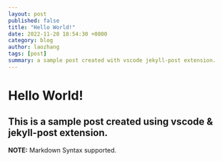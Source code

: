 ```yaml
---
layout: post
published: false
title: "Hello World!"
date: 2022-11-20 18:54:30 +0800
category: blog
author: laozhang
tags: [post]
summary: a sample post created with vscode jekyll-post extension.
---
```

# Hello World!

## This is a sample post created using vscode & jekyll-post extension.

**NOTE:** Markdown Syntax supported.